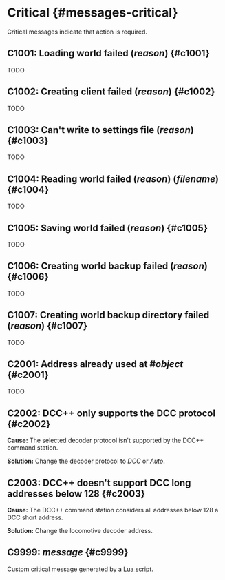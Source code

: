 # Critical {#messages-critical}

Critical messages indicate that action is required.


## C1001: Loading world failed (*reason*) {#c1001}

TODO


## C1002: Creating client failed (*reason*) {#c1002}

TODO


## C1003: Can't write to settings file (*reason*) {#c1003}

TODO


## C1004: Reading world failed (*reason*) (*filename*) {#c1004}

TODO


## C1005: Saving world failed (*reason*) {#c1005}

TODO


## C1006: Creating world backup failed (*reason*) {#c1006}

TODO


## C1007: Creating world backup directory failed (*reason*) {#c1007}

TODO


## C2001: Address already used at #*object* {#c2001}

TODO


## C2002: DCC++ only supports the DCC protocol {#c2002}

**Cause:** The selected decoder protocol isn't supported by the DCC++ command station.

**Solution:** Change the decoder protocol to *DCC* or *Auto*.


## C2003: DCC++ doesn't support DCC long addresses below 128 {#c2003}

**Cause:** The DCC++ command station considers all addresses below 128 a DCC short address.

**Solution:** Change the locomotive decoder address.


## C9999: *message* {#c9999}

Custom critical message generated by a [Lua script](../lua.md).
